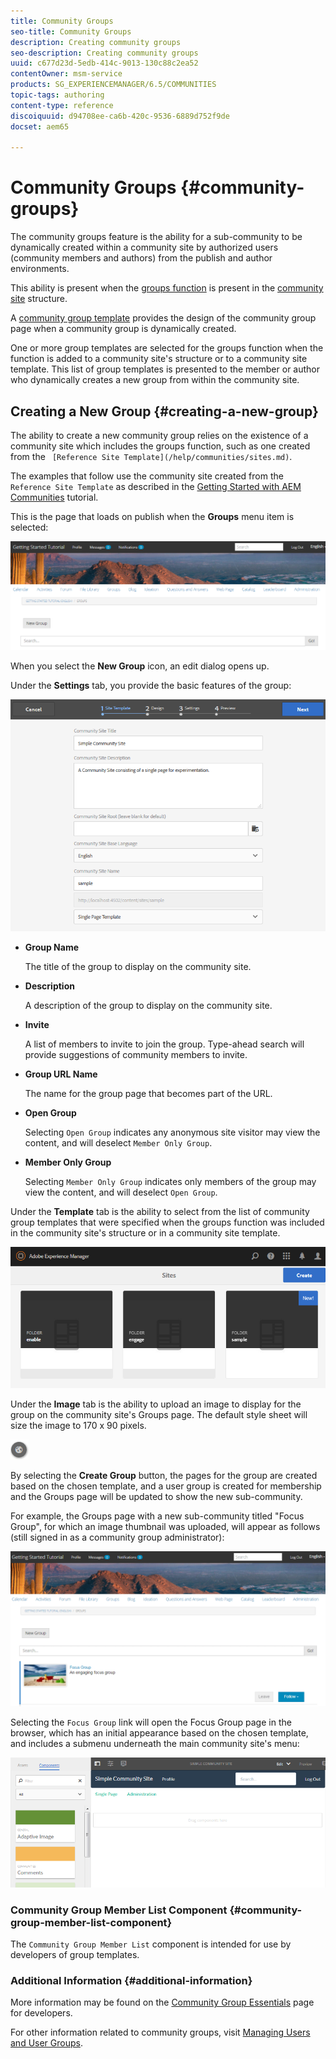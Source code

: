 ```yaml
---
title: Community Groups
seo-title: Community Groups
description: Creating community groups
seo-description: Creating community groups
uuid: c677d23d-5edb-414c-9013-130c88c2ea52
contentOwner: msm-service
products: SG_EXPERIENCEMANAGER/6.5/COMMUNITIES
topic-tags: authoring
content-type: reference
discoiquuid: d94708ee-ca6b-420c-9536-6889d752f9de
docset: aem65

---
```


# Community Groups {#community-groups}

The community groups feature is the ability for a sub-community to be dynamically created within a community site by authorized users (community members and authors) from the publish and author environments.

This ability is present when the [groups function](/help/communities/functions.md#groups-function) is present in the [community site](/help/communities/sites-console.md) structure.

A [community group template](/help/communities/tools-groups.md) provides the design of the community group page when a community group is dynamically created.

One or more group templates are selected for the groups function when the function is added to a community site's structure or to a community site template. This list of group templates is presented to the member or author who dynamically creates a new group from within the community site.

## Creating a New Group {#creating-a-new-group}

The ability to create a new community group relies on the existence of a community site which includes the groups function, such as one created from the ` [Reference Site Template](/help/communities/sites.md)`.

The examples that follow use the community site created from the `Reference Site Template` as described in the [Getting Started with AEM Communities](/help/communities/getting-started.md) tutorial.

This is the page that loads on publish when the **Groups** menu item is selected:

![chlimage_1-85](assets/chlimage_1-85.png)

When you select the **New Group** icon, an edit dialog opens up.

Under the **Settings** tab, you provide the basic features of the group:

![chlimage_1-86](assets/chlimage_1-86.png)

* **Group Name**
  
  The title of the group to display on the community site.

* **Description**
  
  A description of the group to display on the community site.

* **Invite**
  
  A list of members to invite to join the group. Type-ahead search will provide suggestions of community members to invite.

* **Group URL Name**
  
  The name for the group page that becomes part of the URL.

* **Open Group**
  
  Selecting `Open Group` indicates any anonymous site visitor may view the content, and will deselect `Member Only Group`.

* **Member Only Group**
  
  Selecting `Member Only Group` indicates only members of the group may view the content, and will deselect `Open Group`.

Under the **Template** tab is the ability to 
select from the list of community group templates that were specified when the groups function was included in the community site's structure or in a community site template.

![chlimage_1-87](assets/chlimage_1-87.png)

Under the **Image** tab is the ability to upload an image to display for the group on the community site's Groups page. The default style sheet will size the image to 170 x 90 pixels.

![chlimage_1-88](assets/chlimage_1-88.png)

By selecting the **Create Group** button, the pages for the group are created based on the chosen template, and a user group is created for membership and the Groups page will be updated to show the new sub-community.

For example, the Groups page with a new sub-community titled "Focus Group", for which an image thumbnail was uploaded, will appear as follows (still signed in as a community group administrator):

![chlimage_1-89](assets/chlimage_1-89.png)

Selecting the `Focus Group` link will open the Focus Group page in the browser, which has an initial appearance based on the chosen template, and includes a submenu underneath the main community site's menu:

![chlimage_1-90](assets/chlimage_1-90.png)

### Community Group Member List Component {#community-group-member-list-component}

The `Community Group Member List` component is intended for use by developers of group templates.

### Additional Information {#additional-information}

More information may be found on the [Community Group Essentials](/help/communities/essentials-groups.md) page for developers.

For other information related to community groups, visit [Managing Users and User Groups](/help/communities/users.md).
